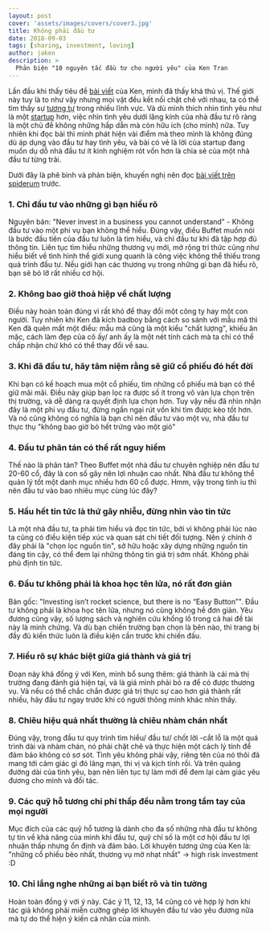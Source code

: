 ```yaml
---
layout: post
cover: 'assets/images/covers/cover3.jpg'
title: Không phải đầu tư
date: 2018-09-03
tags: [sharing, investment, loving]
author: jaken
description: >
  Phản biện "10 nguyên tắc đầu tư cho người yêu" của Ken Tran
---
```


Lần đầu khi thấy tiêu đề [bài viết](https://spiderum.com/bai-dang/10-nguyen-tac-dau-tu-cho-nguoi-yeu-dieu-thu-7-se-khien-ban-giat-minh-68o) của Ken, mình đã thấy khá thú vị. Thế giới này tuy là to như vậy nhưng mọi vật đều kết nối chặt chẽ với nhau, ta có thể tìm thấy sự [tương tự](https://vi.wikipedia.org/wiki/Ph%C6%B0%C6%A1ng_ph%C3%A1p_t%C6%B0%C6%A1ng_t%E1%BB%B1) trong nhiều lĩnh vực. Và dù mình thích nhìn tình yêu như là một [startup](https://en.wikipedia.org/wiki/Lean_startup) hơn, việc nhìn tình yêu dưới lăng kính của nhà đầu tư rõ ràng là một chủ đề không những hấp dẫn mà còn hữu ích (cho mình) nữa. Tuy nhiên khi đọc bài thì mình phát hiện vài điểm mà theo mình là không đúng dù áp dụng vào đầu tư hay tình yêu, và bài có vẻ là lời của startup đang muốn dụ dỗ nhà đầu tư ít kinh nghiệm rót vốn hơn là chia sẻ của một nhà đầu tư từng trải.

Dưới đây là phê bình và phản biện, khuyến nghị nên đọc [bài viết trên spiderum](https://spiderum.com/bai-dang/10-nguyen-tac-dau-tu-cho-nguoi-yeu-dieu-thu-7-se-khien-ban-giat-minh-68o) trước.

### 1. Chỉ đầu tư vào những gì bạn hiểu rõ

Nguyên bản: "Never invest in a business you cannot understand" - Không đầu tư vào một phi vụ bạn không thể hiểu. Đúng vậy, điều Buffet muốn nói là bước đầu tiên của đầu tư luôn là tìm hiểu, và chỉ đầu tư khi đã tập hợp đủ thông tin. Liên tục tìm hiểu những thương vụ mới, mở rộng tri thức cũng như hiểu biết về tình hình thế giới xung quanh là công việc không thể thiếu trong quá trình đầu tư. Nếu giới hạn các thương vụ trong những gì bạn đã hiểu rõ, bạn sẽ bỏ lỡ rất nhiều cơ hội.

### 2. Không bao giờ thoả hiệp về chất lượng

Điều này hoàn toàn đúng vì rất khó để thay đổi một công ty hay một con người. Tuy nhiên khi Ken đả kích badboy bằng cách so sánh với mẫu mã thì Ken đã quên mất một điều: mẫu mã cũng là một kiểu "chất lượng", khiếu ăn mặc, cách làm đẹp của cô ấy/ anh ấy là một nét tính cách mà ta chỉ có thể chấp nhận chứ khó có thể thay đổi về sau.

### 3. Khi đã đầu tư, hãy tâm niệm rằng sẽ giữ cổ phiếu đó hết đời

Khi bạn có kế hoạch mua một cổ phiếu, tìm những cổ phiếu mà bạn có thể giữ mãi mãi. Điều này giúp bạn lọc ra được số ít trong vô vàn lựa chọn trên thị trường, và dễ dàng ra quyết định lựa chọn hơn. Tuy vậy nếu đã nhìn nhận đây là một phi vụ đầu tư, đừng ngần ngại rút vốn khi tìm được kèo tốt hơn. Và nó cũng không có nghĩa là bạn chỉ nên đầu tư vào một vụ, nhà đầu tư thực thụ "không bao giờ bỏ hết trứng vào một giỏ"

### 4. Đầu tư phân tán có thể rất nguy hiểm

Thế nào là phân tán? Theo Buffet một nhà đầu tư chuyên nghiệp nên đầu tư 20-60 cổ, đây là con số gây nên lợi nhuận cao nhất. Nhà đầu tư không thể quản lý tốt một danh mục nhiều hơn 60 cổ được. Hmm, vậy trong tình iu thì nên đầu tư vào bao nhiêu mục cùng lúc đây?

### 5. Hầu hết tin tức là thứ gây nhiễu, đừng nhìn vào tin tức

Là một nhà đầu tư, ta phải tìm hiểu và đọc tin tức, bởi vì không phải lúc nào ta cũng có điều kiện tiếp xúc và quan sát chi tiết đối tượng. Nên ý chính ở đây phải là "chọn lọc nguồn tin", sở hữu hoặc xây dựng những nguồn tin đáng tin cậy, có thể đem lại những thông tin giá trị sớm nhất. Không phải phủ định tin tức.

### 6. Đầu tư không phải là khoa học tên lửa, nó rất đơn giản

Bản gốc: "Investing isn’t rocket science, but there is no “Easy Button”". Đầu tư không phải là khoa học tên lửa, nhưng nó cũng không hề đơn giản. Yêu đương cũng vậy, số lượng sách và nghiên cứu khổng lồ trong cả hai đề tài này là minh chứng. Và dù bạn chiến trường bạn chọn là bên nào, thì trang bị đầy đủ kiến thức luôn là điều kiện cần trước khi chiến đấu.

### 7. Hiểu rõ sự khác biệt giữa giá thành và giá trị

Đoạn này khá đồng ý với Ken, mình bổ sung thêm: giá thành là cái mà thị trường đang đánh giá hiện tại, và là giá mình phải bỏ ra để có được thương vụ. Và nếu có thể chắc chắn được giá trị thực sự cao hơn giá thành rất nhiều, hãy đầu tư ngay trước khi có người thông minh khác nhìn thấy.

### 8. Chiêu hiệu quả nhất thường là chiêu nhàm chán nhất

Đúng vậy, trong đầu tư quy trình tìm hiểu/ đầu tư/ chốt lời -cắt lỗ là một quá trình dài và nhàm chán, nó phải chặt chẽ và thực hiện một cách lý tính để đảm bảo không có sơ sót. Tình yêu không phải vậy, riêng tên của nó thôi đã mang tới cảm giác gì đó lãng mạn, thi vị và kịch tính rồi. Và trên quãng đường dài của tình yêu, bạn nên liên tục tự làm mới để đem lại cảm giác yêu đương cho mình và đối tác.

### 9. Các quỹ hỗ tương chi phí thấp đều nằm trong tầm tay của mọi người

Mục đích của các quỹ hỗ tương là dành cho đa số những nhà đầu tư không tự tin về khả năng của mình khi đầu tư, quỹ chỉ số là một cơ hội đầu tư lợi nhuận thấp nhưng ổn định và đảm bảo. Lời khuyên tương ứng của Ken là: "những cổ phiếu bèo nhất, thương vụ mờ nhạt nhất" -> high risk investment :D

### 10. Chỉ lắng nghe những ai bạn biết rõ và tin tưởng

Hoàn toàn đồng ý với ý này. Các ý 11, 12, 13, 14 cũng có vẻ hợp lý hơn khi tác giả không phải miễn cưỡng ghép lời khuyên đầu tư vào yêu đương nữa mà tự do thể hiện ý kiến cá nhân của mình.